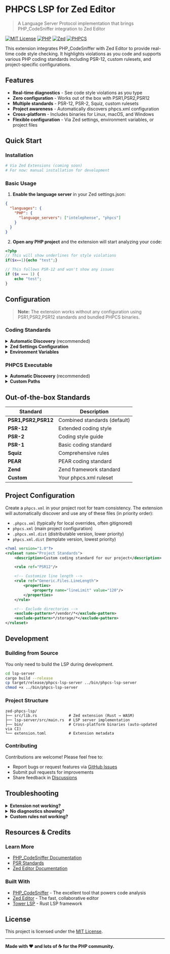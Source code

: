 # PHPCS LSP for Zed Editor

> A Language Server Protocol implementation that brings PHP_CodeSniffer integration to Zed Editor

[![MIT License](https://img.shields.io/badge/License-MIT-blue.svg)](LICENSE)
[![PHP](https://img.shields.io/badge/PHP-8.0%2B-777BB4?logo=php&logoColor=white)](https://php.net)
[![Zed](https://img.shields.io/badge/Zed-Editor-blue?logo=zed&logoColor=white)](https://zed.dev)
[![PHPCS](https://img.shields.io/badge/PHPCS-Compatible-green)](https://github.com/squizlabs/PHP_CodeSniffer)

This extension integrates PHP_CodeSniffer with Zed Editor to provide real-time code style checking. It highlights violations as you code and supports various PHP coding standards including PSR-12, custom rulesets, and project-specific configurations.

## Features

- **Real-time diagnostics** - See code style violations as you type
- **Zero configuration** - Works out of the box with PSR1,PSR2,PSR12
- **Multiple standards** - PSR-12, PSR-2, Squiz, custom rulesets
- **Project awareness** - Automatically discovers phpcs.xml configuration
- **Cross-platform** - Includes binaries for Linux, macOS, and Windows
- **Flexible configuration** - Via Zed settings, environment variables, or project files

## Quick Start

### Installation

```bash
# Via Zed Extensions (coming soon)
# For now: manual installation for development
```

### Basic Usage

1. **Enable the language server** in your Zed settings.json:

```json
{
  "languages": {
    "PHP": {
      "language_servers": ["intelephense", "phpcs"]
    }
  }
}
```

2. **Open any PHP project** and the extension will start analyzing your code:

```php
<?php
// This will show underlines for style violations
if($x==1){echo "test";}

// This follows PSR-12 and won't show any issues
if ($x === 1) {
    echo "test";
}
```

## Configuration

> **Note:** The extension works without any configuration using PSR1,PSR2,PSR12 standards and bundled PHPCS binaries.

### Coding Standards

<details>
<summary><strong>Automatic Discovery</strong> (recommended)</summary>

The extension follows **PHP_CodeSniffer's native discovery behavior** with this priority order:

1. **Project config files** (discovered automatically, same as PHPCS):
   - `.phpcs.xml` (highest priority)
   - `phpcs.xml`
   - `.phpcs.xml.dist`
   - `phpcs.xml.dist` (lowest config file priority)
2. **Zed settings** - Custom configuration in settings.json  
3. **Environment variables** - `PHPCS_STANDARD`
4. **Default fallback** - PSR1,PSR2,PSR12 standards

</details>

<details>
<summary><strong>Zed Settings Configuration</strong></summary>

Configure standards in your `settings.json`:

```json
{
  "lsp": {
    "phpcs": {
      "settings": {
        "standard": "PSR12"
      }
    }
  }
}
```

**Multiple standards:**
```json
{
  "lsp": {
    "phpcs": {
      "settings": {
        "standard": ["PSR12", "Squiz.Commenting"]
      }
    }
  }
}
```

**Custom ruleset path:**
```json
{
  "lsp": {
    "phpcs": {
      "settings": {
        "standard": "./custom-phpcs.xml"
      }
    }
  }
}
```

</details>

<details>
<summary><strong>Environment Variables</strong></summary>

```bash
export PHPCS_STANDARD="PSR12"
export PHPCS_PATH="/custom/path/to/phpcs"
export PHPCBF_PATH="/custom/path/to/phpcbf"
```

</details>

### PHPCS Executable

<details>
<summary><strong>Automatic Discovery</strong> (recommended)</summary>

The extension finds PHPCS in this order:

1. **Project composer** - `vendor/bin/phpcs`
2. **Bundled PHAR** - `bin/phpcs.phar` (included with extension)
3. **System PATH** - Global phpcs installation

</details>

<details>
<summary><strong>Custom Paths</strong></summary>

Specify custom PHPCS/PHPCBF paths in settings.json:

```json
{
  "lsp": {
    "phpcs": {
      "settings": {
        "phpcsPath": "/custom/path/to/phpcs",
        "phpcbfPath": "/custom/path/to/phpcbf"
      }
    }
  }
}
```

</details>

## Out-of-the-box Standards

| Standard | Description |
|----------|-------------|
| **PSR1,PSR2,PSR12** | Combined standards (default) |
| **PSR-12** | Extended coding style |
| **PSR-2** | Coding style guide |
| **PSR-1** | Basic coding standard |
| **Squiz** | Comprehensive rules |
| **PEAR** | PEAR coding standard |
| **Zend** | Zend framework standard |
| **Custom** | Your phpcs.xml ruleset |

## Project Configuration

Create a `phpcs.xml` in your project root for team consistency. The extension will automatically discover and use any of these files (in priority order):

- `.phpcs.xml` (typically for local overrides, often gitignored)
- `phpcs.xml` (main project configuration) 
- `.phpcs.xml.dist` (distributable version, lower priority)
- `phpcs.xml.dist` (template version, lowest priority)

```xml
<?xml version="1.0"?>
<ruleset name="Project Standards">
    <description>Custom coding standard for our project</description>

    <rule ref="PSR12"/>

    <!-- Customize line length -->
    <rule ref="Generic.Files.LineLength">
        <properties>
            <property name="lineLimit" value="120"/>
        </properties>
    </rule>

    <!-- Exclude directories -->
    <exclude-pattern>*/vendor/*</exclude-pattern>
    <exclude-pattern>*/storage/*</exclude-pattern>
</ruleset>
```

## Development

### Building from Source
You only need to build the LSP during development.
```bash
cd lsp-server
cargo build --release
cp target/release/phpcs-lsp-server ../bin/phpcs-lsp-server
chmod +x ../bin/phpcs-lsp-server
```

### Project Structure

```
zed-phpcs-lsp/
├── src/lib.rs              # Zed extension (Rust → WASM)
├── lsp-server/src/main.rs  # LSP server implementation
├── bin/                    # Cross-platform binaries (auto-updated via CI)
└── extension.toml          # Extension metadata
```

### Contributing

Contributions are welcome! Please feel free to:

- Report bugs or request features via [GitHub Issues](https://github.com/GeneaLabs/zed-phpcs-lsp/issues)
- Submit pull requests for improvements
- Share feedback in [Discussions](https://github.com/GeneaLabs/zed-phpcs-lsp/discussions)

## Troubleshooting

<details>
<summary><strong>Extension not working?</strong></summary>

1. Check Zed's debug console for error messages
2. Verify PHPCS is accessible (custom paths must exist)
3. Try restarting Zed after configuration changes

</details>

<details>
<summary><strong>No diagnostics showing?</strong></summary>

1. Ensure you're editing a `.php` file
2. Check that your configured standard exists
3. Test with a file containing obvious style violations

</details>

<details>
<summary><strong>Custom rules not working?</strong></summary>

1. Validate your `phpcs.xml` syntax
2. Ensure paths are relative to your project root
3. Test your configuration manually with `phpcs --config-show`

</details>

## Resources & Credits

### Learn More
- [PHP_CodeSniffer Documentation](https://github.com/squizlabs/PHP_CodeSniffer/wiki)
- [PSR Standards](https://www.php-fig.org/psr/)
- [Zed Editor Documentation](https://zed.dev/docs)

### Built With
- [PHP_CodeSniffer](https://github.com/squizlabs/PHP_CodeSniffer) - The excellent tool that powers code analysis
- [Zed Editor](https://zed.dev) - The fast, collaborative editor
- [Tower LSP](https://github.com/ebkalderon/tower-lsp) - Rust LSP framework

## License
This project is licensed under the [MIT License](LICENSE).

-----
**Made with ❤️ and lots of ☕ for the PHP community.**
